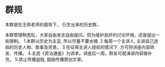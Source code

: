 # 群规



本群是在王佩老师的倡导下， 衍生出来的历史群。

本群管理稍宽松，⼤家⾃由发⾔⾃由提问。但为维护良好的讨论环境，还是提出⼀
些限制。
1.本群以历史为主旨, 所以尽量不要水楼.
2.每周一个主讲人, 主讲自己选段的历史人物、故事及背景。
3.在征得主讲人授权的情况下, 方可将讲座内容转发、传播。
4.主选《资治通鉴》为讲本。讲座后一周，群友可就演讲内容做补充。
5.禁止传播盗版, ⿎励传播原创⽂章。


